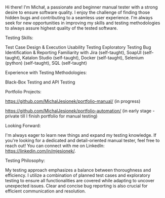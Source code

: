 Hi there! I'm Michał, a passionate and beginner manual tester with a strong desire to ensure software quality. I enjoy the challenge of finding those hidden bugs and contributing to a seamless user experience. I'm always seek for new opportunities in improving my skills and testing methodologies to always assure highest quality of the tested software.

Testing Skills:

Test Case Design & Execution
Usability Testing
Exploratory Testing
Bug Identification & Reporting
Familiarity with Jira (self-taught), SoapUI (self-taught), Katalon Studio (self-taught), Docker (self-taught), Selenium (python) (self-taught), SQL (self-taught)

Experience with Testing Methodologies:

Black-Box Testing and API Testing

Portfolio Projects:

https://github.com/MichalJesionek/portfolio-manual/ (in progress)

https://github.com/MichalJesionek/portfolio-automation/ (in early stage - private till I finish portfolio for manual testing)

Looking Forward:

I'm always eager to learn new things and expand my testing knowledge. If you're looking for a dedicated and detail-oriented manual tester, feel free to reach out! You can connect with me on LinkedIn: https://linkedin.com/in/mjesionek/.

Testing Philosophy:

My testing approach emphasizes a balance between thoroughness and efficiency. I utilize a combination of planned test cases and exploratory testing to ensure all functionalities are covered while adapting to uncover unexpected issues. Clear and concise bug reporting is also crucial for efficient communication and resolution.
